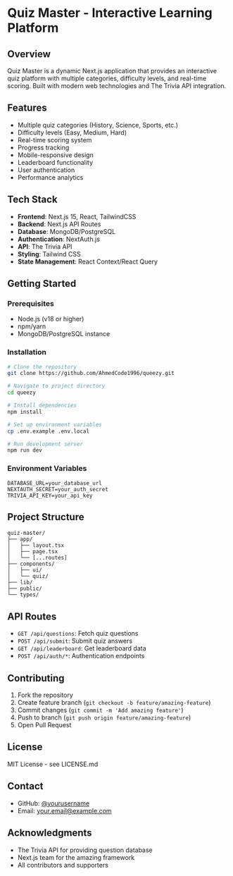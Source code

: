 # Quiz Master - Interactive Learning Platform

## Overview

Quiz Master is a dynamic Next.js application that provides an interactive quiz platform with multiple categories, difficulty levels, and real-time scoring. Built with modern web technologies and The Trivia API integration.

## Features

- Multiple quiz categories (History, Science, Sports, etc.)
- Difficulty levels (Easy, Medium, Hard)
- Real-time scoring system
- Progress tracking
- Mobile-responsive design
- Leaderboard functionality
- User authentication
- Performance analytics

## Tech Stack

- **Frontend**: Next.js 15, React, TailwindCSS
- **Backend**: Next.js API Routes
- **Database**: MongoDB/PostgreSQL
- **Authentication**: NextAuth.js
- **API**: The Trivia API
- **Styling**: Tailwind CSS
- **State Management**: React Context/React Query

## Getting Started

### Prerequisites

- Node.js (v18 or higher)
- npm/yarn
- MongoDB/PostgreSQL instance

### Installation

```bash
# Clone the repository
git clone https://github.com/AhmedCode1996/queezy.git

# Navigate to project directory
cd queezy

# Install dependencies
npm install

# Set up environment variables
cp .env.example .env.local

# Run development server
npm run dev
```

### Environment Variables

```plaintext
DATABASE_URL=your_database_url
NEXTAUTH_SECRET=your_auth_secret
TRIVIA_API_KEY=your_api_key
```

## Project Structure

```
quiz-master/
├── app/
│   ├── layout.tsx
│   ├── page.tsx
│   └── [...routes]
├── components/
│   ├── ui/
│   └── quiz/
├── lib/
├── public/
└── types/
```

## API Routes

- `GET /api/questions`: Fetch quiz questions
- `POST /api/submit`: Submit quiz answers
- `GET /api/leaderboard`: Get leaderboard data
- `POST /api/auth/*`: Authentication endpoints

## Contributing

1. Fork the repository
2. Create feature branch (`git checkout -b feature/amazing-feature`)
3. Commit changes (`git commit -m 'Add amazing feature'`)
4. Push to branch (`git push origin feature/amazing-feature`)
5. Open Pull Request

## License

MIT License - see LICENSE.md

## Contact

- GitHub: [@yourusername](https://github.com/yourusername)
- Email: your.email@example.com

## Acknowledgments

- The Trivia API for providing question database
- Next.js team for the amazing framework
- All contributors and supporters
